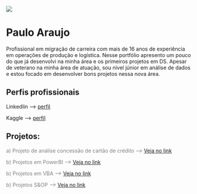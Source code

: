 <img src ="banner.jpg">

# Paulo Araujo

Profissional em migração de carreira com mais de 16 anos de experiência em operações de produção e logística.
Nesse portfólio apresento um pouco do que já desenvolvi na minha área e os primeiros projetos em DS.
Apesar de veterano na minha área de atuação, sou nível júnior em análise de dados e estou focado em desenvolver bons projetos nessa nova área.

## Perfis profissionais

<p>LinkedIin --> <a href='https://www.linkedin.com/in/paulo-ara%C3%BAjolog%C3%ADstica/'>perfil</a></p>
<p>Kaggle --> <a href='https://www.kaggle.com/paulohlaraujo'>perfil</a></p>



## Projetos:

<span style="color:gray"> a) Projeto de análise concessão de cartão de crédito --> </span>
<a href="https://github.com/paulohlaraujo/credit-score">Veja no link</a>

<span style="color:gray"> b) Projetos em PowerBI --> </span>
<a href='https://drive.google.com/drive/u/0/folders/1Vk7mr6YZ9GpBZKIppahyT-MdYVAChA1V'>Veja no link</a>

<span style="color:gray"> b) Projetos em VBA --> </span>
<a href='https://drive.google.com/drive/u/0/folders/1c4MQbII9dfXGuL81rXL9UjbvK6WM0qey'>Veja no link</a>

<span style="color:gray"> b) Projetos S&OP --> </span>
<a href='https://drive.google.com/drive/u/0/folders/1DRLNKcnzpPKfFGRvS3ilm0P1M0ziGcPL'>Veja no link</a>
